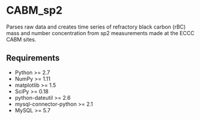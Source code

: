 # CABM_sp2

Parses raw data and creates time series of refractory black carbon (rBC) mass and number concentration from sp2 measurements made at the ECCC CABM sites.


## Requirements

* Python >= 2.7  
* NumPy >= 1.11
* matplotlib >= 1.5
* SciPy >= 0.18
* python-dateutil >= 2.6
* mysql-connector-python >= 2.1
* MySQL >= 5.7



